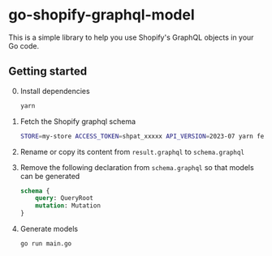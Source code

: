 # go-shopify-graphql-model

This is a simple library to help you use Shopify's GraphQL objects in your Go code.

## Getting started

0. Install dependencies

    ```bash
    yarn
    ```

1. Fetch the Shopify graphql schema

    ```bash
    STORE=my-store ACCESS_TOKEN=shpat_xxxxx API_VERSION=2023-07 yarn fetch
    ```

2. Rename or copy its content from `result.graphql` to `schema.graphql`
3. Remove the following declaration from `schema.graphql` so that models can be generated

    ```graphql
    schema {
        query: QueryRoot
        mutation: Mutation
    }
    ```

4. Generate models

    ```bash
    go run main.go 
    ```
